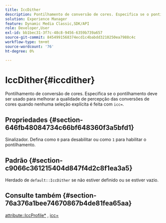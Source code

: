 ```yaml
---
title: IccDither
description: Pontilhamento de conversão de cores. Especifica se o pontilhamento deve ser usado para melhorar a qualidade de percepção das conversões de cores quando nenhuma seleção explícita é feita com icc=.
solution: Experience Manager
feature: Dynamic Media Classic,SDK/API
role: Developer,User
exl-id: bb1bec31-3f7c-48c8-9456-6359b739a657
source-git-commit: 8454991568374ecd1c4babdd3210250ea7988c4c
workflow-type: tm+mt
source-wordcount: '76'
ht-degree: 0%

---
```


# IccDither{#iccdither}

Pontilhamento de conversão de cores. Especifica se o pontilhamento deve ser usado para melhorar a qualidade de percepção das conversões de cores quando nenhuma seleção explícita é feita com `icc=`.

## Propriedades {#section-646fb48084734c66bf648360f3a5bfd1}

Sinalizador. Defina como `0` para desabilitar ou como `1` para habilitar o pontilhamento.

## Padrão {#section-c9066c361215404d847f4d2c8f1ea3a5}

Herdado de `default::IccDither` se não estiver definido ou se estiver vazio.

## Consulte também {#section-76a376a1bee74670867b4de81fea65aa}

[attribute::IccProfile*](../../../../../ir-api/material-cat/image-rendering-api-ref/c-ir-material-catalog/c-ir-attributes-reference/r-ir-iccprofilecmyk.md#reference-55aead2d924847ffbd1be4c46add7127) , [icc=](../../../../../ir-api/http-protocol/image-rendering-api-ref/c-ir-http-protocol-ref/c-ir-http-protocol-command-reference/r-ir-icc.md#reference-86a2fff3cef24982ad2063d977a16e06)
